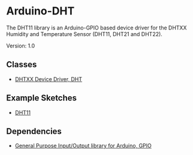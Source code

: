 # Arduino-DHT
The DHT11 library is an Arduino-GPIO based device driver for the DHTXX
Humidity and Temperature Sensor (DHT11, DHT21 and DHT22).

Version: 1.0

## Classes

* [DHTXX Device Driver, DHT](./src/DHT.h)

## Example Sketches

* [DHT11](./examples/DHT11)

## Dependencies

* [General Purpose Input/Output library for Arduino, GPIO](https://github.com/mikaelpatel/Arduino-GPIO)
